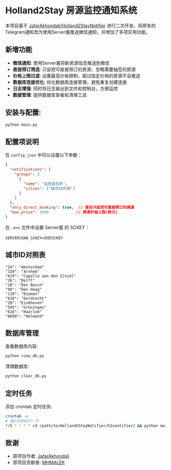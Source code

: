 # Holland2Stay 房源监控通知系统

本项目基于 [JafarAkhondali/Holland2StayNotifier](https://github.com/JafarAkhondali/Holland2StayNotifier) 进行二次开发，将原有的Telegram通知改为使用Server酱推送微信通知，并增加了多项实用功能。

## 新增功能
- **微信通知**: 使用Server酱将新房源信息推送到微信
- **直接预订筛选**: 只监控可直接预订的房源，忽略需要抽签的房源
- **价格上限过滤**: 设置最高价格限制，超过指定价格的房源不会推送
- **数据库连接优化**: 优化数据库连接管理，避免重复创建连接
- **日志增强**: 同时将日志输出到文件和控制台，方便监控
- **数据管理**: 提供数据库查看和清理工具

## 安装与配置:
```bash
python main.py
```

## 配置项说明
在 `config.json` 中可以设置以下参数：

```json
{
  "notifications": {
    "groups": [
      {
        "name": "监控组名称",
        "cities": ["城市ID列表"]
      }
    ]
  },
  "only_direct_booking": true,  // 是否只监控可直接预订的房源
  "max_price": 1000            // 房源价格上限(欧元)
}
```

在 `.env` 文件中设置 Server酱 的 SCKEY：
```
SERVERCHAN_SCKEY=你的SCKEY
```

## 城市ID对照表
```
"24": "Amsterdam"
"320": "Arnhem"
"619": "Capelle aan den IJssel"
"26": "Delft"
"28": "Den Bosch"
"90": "Den Haag"
"110": "Diemen"
"620": "Dordrecht"
"29": "Eindhoven"
"545": "Groningen"
"616": "Haarlem"
"6099": "Helmond"
```

## 数据库管理
查看数据库内容:
```bash
python view_db.py
```

清理数据库:
```bash
python clear_db.py
```

## 定时任务
添加 crontab 定时任务:
```bash
crontab -e
# 每5分钟执行一次
*/5 * * * * cd /path/to/Holland2StayNotifier/h2snotifier/ && python main.py
```

## 致谢
- 原项目作者: [JafarAkhondali](https://github.com/JafarAkhondali)
- 原项目贡献者: [MHMALEK](https://github.com/MHMALEK)
